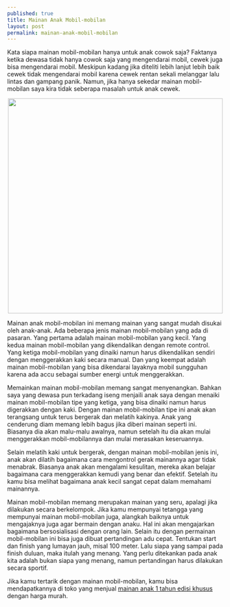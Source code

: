 ```yaml
---
published: true
title: Mainan Anak Mobil-mobilan
layout: post
permalink: mainan-anak-mobil-mobilan
---
```

Kata siapa mainan mobil-mobilan hanya untuk anak cowok saja? Faktanya ketika dewasa tidak hanya cowok saja yang mengendarai mobil, cewek juga bisa mengendarai mobil. Meskipun kadang jika diteliti lebih lanjut lebih baik cewek tidak mengendarai mobil karena cewek rentan sekali melanggar lalu lintas dan gampang panik. Namun, jika hanya sekedar mainan mobil-mobilan saya kira tidak seberapa masalah untuk anak cewek.

<center><img width="500" height="auto" src="https://ecs12.tokopedia.net/newimg/product-1/2015/1/27/8507415/8507415_495a8e12-a5ee-11e4-b020-ec622523fab8.jpg"></center>

Mainan anak mobil-mobilan ini memang mainan yang sangat mudah disukai oleh anak-anak. Ada beberapa jenis mainan mobil-mobilan yang ada di pasaran. Yang pertama adalah mainan mobil-mobilan yang kecil. Yang kedua mainan mobil-mobilan yang dikendalikan dengan remote control. Yang ketiga mobil-mobilan yang dinaiki namun harus dikendalikan sendiri dengan menggerakkan kaki secara manual. Dan yang keempat adalah mainan mobil-mobilan yang bisa dikendarai layaknya mobil sungguhan karena ada accu sebagai sumber energi untuk menggerakkan.

Memainkan mainan mobil-mobilan memang sangat menyenangkan. Bahkan saya yang dewasa pun terkadang iseng menjaili anak saya dengan menaiki mainan mobil-mobilan tipe yang ketiga, yang bisa dinaiki namun harus digerakkan dengan kaki. Dengan mainan mobil-mobilan tipe ini anak akan terangsang untuk terus bergerak dan melatih kakinya. Anak yang cenderung diam memang lebih bagus jika diberi mainan seperti ini. Biasanya dia akan malu-malu awalnya, namun setelah itu dia akan mulai menggerakkan mobil-mobilannya dan mulai merasakan keseruannya.

Selain melatih kaki untuk bergerak, dengan mainan mobil-mobilan jenis ini, anak akan dilatih bagaimana cara mengontrol gerak mainannya agar tidak menabrak. Biasanya anak akan mengalami kesulitan, mereka akan belajar bagaimana cara menggerakkan kemudi yang benar dan efektif. Setelah itu kamu bisa melihat bagaimana anak kecil sangat cepat dalam memahami mainannya. 

Mainan mobil-mobilan memang merupakan mainan yang seru, apalagi jika dilakukan secara berkelompok. Jika kamu mempunyai tetangga yang mempunyai mainan mobil-mobilan juga, alangkah baiknya untuk mengajaknya juga agar bermain dengan anaku. Hal ini akan mengajarkan bagaimana bersosialisasi dengan orang lain. Selain itu dengan permainan mobil-mobilan ini bisa juga dibuat pertandingan adu cepat. Tentukan start dan finish yang lumayan jauh, misal 100 meter. Lalu siapa yang sampai pada finish duluan, maka itulah yang menang. Yang perlu ditekankan pada anak kita adalah bukan siapa yang menang, namun pertandingan harus dilakukan secara sportif.

Jika kamu tertarik dengan mainan mobil-mobilan, kamu bisa mendapatkannya di toko yang menjual <a href="https://www.ruparupa.com/mainan-dan-bayi.html">mainan anak 1 tahun edisi khusus</a> dengan harga murah.